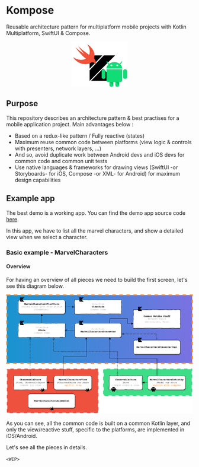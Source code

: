 # Kompose

Reusable architecture pattern for multiplatform mobile projects with Kotlin Multiplatform, SwiftUI & Compose.

<p align="center">
  <img src="./Resources/Logo.png" alt="overview" width="150"/>
</p>

## Purpose

This repository describes an architecture pattern & best practises for a mobile application project. Main advantages below :

* Based on a redux-like pattern / Fully reactive (states)
* Maximum reuse common code between platforms (view logic & controls with presenters, network layers, ...)
* And so, avoid duplicate work between Android devs and iOS devs for common code and common unit tests
* Use native languages & frameworks for drawing views (SwiftUI -or Storyboards- for iOS, Compose -or XML- for Android) for maximum design capabilities

## Example app

The best demo is a working app. You can find the demo app source code [here](https://github.com/jtouzy/SwiftUI-KotlinMPP-MVP/tree/master/Examples/DemoApp).

In this app, we have to list all the marvel characters, and show a detailed view when we select a character.

### Basic example - MarvelCharacters

#### Overview

For having an overview of all pieces we need to build the first screen, let's see this diagram below.

<p align="center">
  <img src="./Resources/ExampleOverview.png" alt="overview" width="750"/>
</p>

As you can see, all the common code is built on a common Kotlin layer, and only the view/reactive stuff, specific to the platforms, are implemented in iOS/Android.

Let's see all the pieces in details.

`<WIP>`
